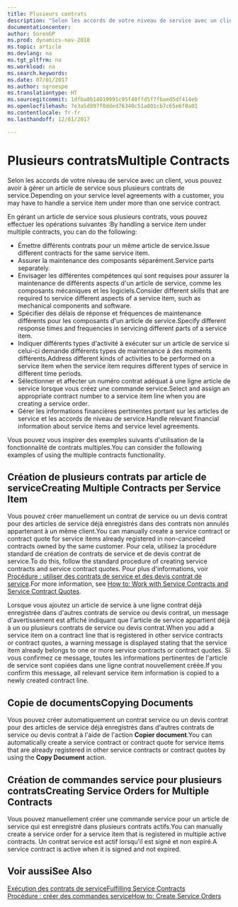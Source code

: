 ```yaml
---
title: Plusieurs contrats
description: "Selon les accords de votre niveau de service avec un client, vous pouvez avoir à gérer un article de service sous plusieurs contrats de service."
documentationcenter: 
author: SorenGP
ms.prod: dynamics-nav-2018
ms.topic: article
ms.devlang: na
ms.tgt_pltfrm: na
ms.workload: na
ms.search.keywords: 
ms.date: 07/01/2017
ms.author: sgroespe
ms.translationtype: HT
ms.sourcegitcommit: 1dfba8b14019991c95f40ffd5f7fbaed5df414eb
ms.openlocfilehash: 7e3a5d897f8dded76340c51a001cb7c65e6f0a01
ms.contentlocale: fr-fr
ms.lasthandoff: 12/01/2017

---
```

# <a name="multiple-contracts"></a><span data-ttu-id="60c00-103">Plusieurs contrats</span><span class="sxs-lookup"><span data-stu-id="60c00-103">Multiple Contracts</span></span>
<span data-ttu-id="60c00-104">Selon les accords de votre niveau de service avec un client, vous pouvez avoir à gérer un article de service sous plusieurs contrats de service.</span><span class="sxs-lookup"><span data-stu-id="60c00-104">Depending on your service level agreements with a customer, you may have to handle a service item under more than one service contract.</span></span>  
  
<span data-ttu-id="60c00-105">En gérant un article de service sous plusieurs contrats, vous pouvez effectuer les opérations suivantes :</span><span class="sxs-lookup"><span data-stu-id="60c00-105">By handling a service item under multiple contracts, you can do the following:</span></span>  
  
* <span data-ttu-id="60c00-106">Émettre différents contrats pour un même article de service.</span><span class="sxs-lookup"><span data-stu-id="60c00-106">Issue different contracts for the same service item.</span></span>  
* <span data-ttu-id="60c00-107">Assurer la maintenance des composants séparément.</span><span class="sxs-lookup"><span data-stu-id="60c00-107">Service parts separately.</span></span>  
* <span data-ttu-id="60c00-108">Envisager les différentes compétences qui sont requises pour assurer la maintenance de différents aspects d'un article de service, comme les composants mécaniques et les logiciels.</span><span class="sxs-lookup"><span data-stu-id="60c00-108">Consider different skills that are required to service different aspects of a service item, such as mechanical components and software.</span></span>  
* <span data-ttu-id="60c00-109">Spécifier des délais de réponse et fréquences de maintenance différents pour les composants d'un article de service.</span><span class="sxs-lookup"><span data-stu-id="60c00-109">Specify different response times and frequencies in servicing different parts of a service item.</span></span>  
* <span data-ttu-id="60c00-110">Indiquer différents types d'activité à exécuter sur un article de service si celui-ci demande différents types de maintenance à des moments différents.</span><span class="sxs-lookup"><span data-stu-id="60c00-110">Address different kinds of activities to be performed on a service item when the service item requires different types of service in different time periods.</span></span>  
* <span data-ttu-id="60c00-111">Sélectionner et affecter un numéro contrat adéquat à une ligne article de service lorsque vous créez une commande service.</span><span class="sxs-lookup"><span data-stu-id="60c00-111">Select and assign an appropriate contract number to a service item line when you are creating a service order.</span></span>  
* <span data-ttu-id="60c00-112">Gérer les informations financières pertinentes portant sur les articles de service et les accords de niveau de service.</span><span class="sxs-lookup"><span data-stu-id="60c00-112">Handle relevant financial information about service items and service level agreements.</span></span>  
  
<span data-ttu-id="60c00-113">Vous pouvez vous inspirer des exemples suivants d'utilisation de la fonctionnalité de contrats multiples.</span><span class="sxs-lookup"><span data-stu-id="60c00-113">You can consider the following examples of using the multiple contracts functionality.</span></span>  
  
## <a name="creating-multiple-contracts-per-service-item"></a><span data-ttu-id="60c00-114">Création de plusieurs contrats par article de service</span><span class="sxs-lookup"><span data-stu-id="60c00-114">Creating Multiple Contracts per Service Item</span></span>  
<span data-ttu-id="60c00-115">Vous pouvez créer manuellement un contrat de service ou un devis contrat pour des articles de service déjà enregistrés dans des contrats non annulés appartenant à un même client.</span><span class="sxs-lookup"><span data-stu-id="60c00-115">You can manually create a service contract or contract quote for service items already registered in non-canceled contracts owned by the same customer.</span></span> <span data-ttu-id="60c00-116">Pour cela, utilisez la procédure standard de création de contrats de service et de devis contrat de service.</span><span class="sxs-lookup"><span data-stu-id="60c00-116">To do this, follow the standard procedure of creating service contracts and service contract quotes.</span></span> <span data-ttu-id="60c00-117">Pour plus d'informations, voir [Procédure : utiliser des contrats de service et des devis contrat de service](service-how-to-create-service-contracts-and-service-contract-quotes.md).</span><span class="sxs-lookup"><span data-stu-id="60c00-117">For more information, see [How to: Work with Service Contracts and Service Contract Quotes](service-how-to-create-service-contracts-and-service-contract-quotes.md).</span></span>  
  
<span data-ttu-id="60c00-118">Lorsque vous ajoutez un article de service à une ligne contrat déjà enregistrée dans d'autres contrats de service ou devis contrat, un message d'avertissement est affiché indiquant que l'article de service appartient déjà à un ou plusieurs contrats de service ou devis contrat.</span><span class="sxs-lookup"><span data-stu-id="60c00-118">When you add a service item on a contract line that is registered in other service contracts or contract quotes, a warning message is displayed stating that the service item already belongs to one or more service contracts or contract quotes.</span></span> <span data-ttu-id="60c00-119">Si vous confirmez ce message, toutes les informations pertinentes de l'article de service sont copiées dans une ligne contrat nouvellement créée.</span><span class="sxs-lookup"><span data-stu-id="60c00-119">If you confirm this message, all relevant service item information is copied to a newly created contract line.</span></span>  
  
## <a name="copying-documents"></a><span data-ttu-id="60c00-120">Copie de documents</span><span class="sxs-lookup"><span data-stu-id="60c00-120">Copying Documents</span></span>  
<span data-ttu-id="60c00-121">Vous pouvez créer automatiquement un contrat service ou un devis contrat pour des articles de service déjà enregistrés dans d'autres contrats de service ou devis contrat à l'aide de l'action **Copier document**.</span><span class="sxs-lookup"><span data-stu-id="60c00-121">You can automatically create a service contract or contract quote for service items that are already registered in other service contracts or contract quotes by using the **Copy Document** action.</span></span>  
  
## <a name="creating-service-orders-for-multiple-contracts"></a><span data-ttu-id="60c00-122">Création de commandes service pour plusieurs contrats</span><span class="sxs-lookup"><span data-stu-id="60c00-122">Creating Service Orders for Multiple Contracts</span></span>  
<span data-ttu-id="60c00-123">Vous pouvez manuellement créer une commande service pour un article de service qui est enregistré dans plusieurs contrats actifs.</span><span class="sxs-lookup"><span data-stu-id="60c00-123">You can manually create a service order for a service item that is registered in multiple active contracts.</span></span> <span data-ttu-id="60c00-124">Un contrat service est actif lorsqu'il est signé et non expiré.</span><span class="sxs-lookup"><span data-stu-id="60c00-124">A service contract is active when it is signed and not expired.</span></span>  
  
## <a name="see-also"></a><span data-ttu-id="60c00-125">Voir aussi</span><span class="sxs-lookup"><span data-stu-id="60c00-125">See Also</span></span>  
[<span data-ttu-id="60c00-126">Exécution des contrats de service</span><span class="sxs-lookup"><span data-stu-id="60c00-126">Fulfilling Service Contracts</span></span>](service-fulfill-service-contracts.md)  
[<span data-ttu-id="60c00-127">Procédure : créer des commandes service</span><span class="sxs-lookup"><span data-stu-id="60c00-127">How to: Create Service Orders</span></span>](service-how-to-create-service-orders.md)  

